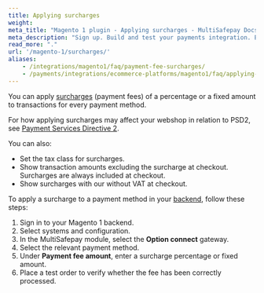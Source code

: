 ```yaml
---
title: Applying surcharges
weight:
meta_title: "Magento 1 plugin - Applying surcharges - MultiSafepay Docs"
meta_description: "Sign up. Build and test your payments integration. Explore our products and services. Use our API reference, SDKs, and wrappers. Get support."
read_more: "."
url: '/magento-1/surcharges/'
aliases: 
    - /integrations/magento1/faq/payment-fee-surcharges/
    - /payments/integrations/ecommerce-platforms/magento1/faq/applying-surcharges/
---
```


You can apply [surcharges](/getting-started/glossary/#surcharge) (payment fees) of a percentage or a fixed amount to transactions for every payment method.

For how applying surcharges may affect your webshop in relation to PSD2, see [Payment Services Directive 2](/security-and-legal/payment-regulations/about-payment-service-directive-2).

You can also:

- Set the tax class for surcharges.
- Show transaction amounts excluding the surcharge at checkout. Surcharges are always included at checkout.
- Show surcharges with our without VAT at checkout.

To apply a surcharge to a payment method in your [backend](/getting-started/glossary/#backend), follow these steps:

1. Sign in to your Magento 1 backend.
2. Select systems and configuration.
3. In the MultiSafepay module, select the **Option connect** gateway.
4. Select the relevant payment method.
5. Under **Payment fee amount**, enter a surcharge percentage or fixed amount. 
6. Place a test order to verify whether the fee has been correctly processed.